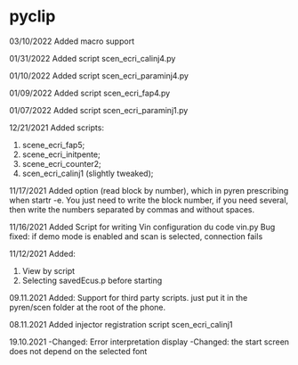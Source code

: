 # pyclip
03/10/2022
Added macro support

01/31/2022
Added script scen_ecri_calinj4.py

01/10/2022
Added script scen_ecri_paraminj4.py

01/09/2022
Added script scen_ecri_fap4.py

01/07/2022
Added script scen_ecri_paraminj1.py

12/21/2021
Added scripts:
1. scene_ecri_fap5;
2. scene_ecri_initpente;
3. scene_ecri_counter2;
4. scen_ecri_calinj1 (slightly tweaked);

11/17/2021
Added option (read block by number), which in pyren prescribing when startr -e. You just need to write the block number, if you need several, then write the numbers separated by commas and without spaces.

11/16/2021
Added Script for writing Vin configuration du code vin.py
Bug fixed: if demo mode is enabled and scan is selected, connection fails

11/12/2021
Added:
1. View by script
2. Selecting savedEcus.p before starting

09.11.2021
Added: Support for third party scripts. just put it in the pyren/scen folder at the root of the phone.

08.11.2021
Added injector registration script scen_ecri_calinj1

19.10.2021
-Changed: Error interpretation display
-Changed: the start screen does not depend on the selected font
